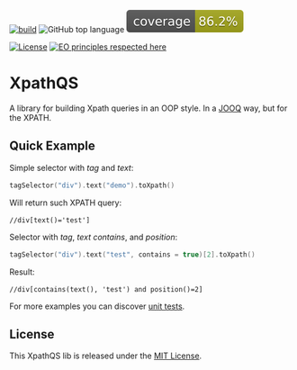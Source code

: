 [![build](https://github.com/nachg/xpathqs-core/actions/workflows/build.yml/badge.svg)](https://github.com/nachg/xpathqs-core/actions/workflows/build.yml)
![GitHub top language](https://img.shields.io/github/languages/top/nachg/xpathqs-core)
[![Coverage](.github/badges/jacoco.svg)](jacoco.svg)

[![License](https://img.shields.io/github/license/nachg/xpathqs-core)](https://github.com/nachg/xpathqs-core/blob/master/LICENSE)
[![EO principles respected here](https://www.elegantobjects.org/badge.svg)](https://www.elegantobjects.org)

# XpathQS

A library for building Xpath queries in an OOP style. In a [JOOQ](https://www.jooq.org/) way, but for the XPATH.

## Quick Example

Simple selector with _tag_ and _text_:
```kotlin
tagSelector("div").text("demo").toXpath()
```
Will return such XPATH query:
```xpath
//div[text()='test']
```

Selector with _tag_, _text contains_, and _position_:
```kotlin
tagSelector("div").text("test", contains = true)[2].toXpath()
```
Result:
```xpath
//div[contains(text(), 'test') and position()=2]
```

For more examples you can discover [unit tests](https://github.com/nachg/xpathqs-core/tree/master/src/test/kotlin/org/nachg/xpathqs-core/core/selector).

## License

This XpathQS lib is released under
the [MIT License](https://github.com/nachg/xpathqs-core/blob/master/LICENSE).